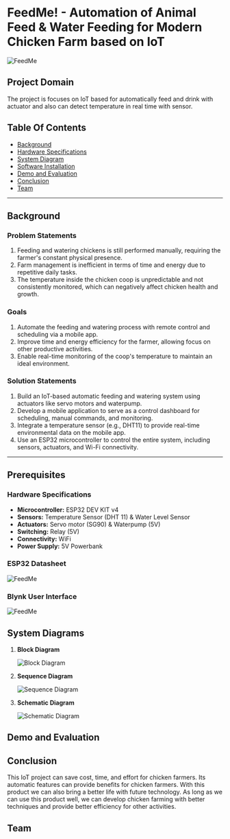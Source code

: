 # FeedMe! - Automation of Animal Feed & Water Feeding for Modern Chicken Farm based on IoT
![FeedMe](https://github.com/user-attachments/assets/fed6c4f2-d08b-470d-a71d-a3c96022bd6b)
## Project Domain
The project is focuses on IoT based for automatically feed and drink with actuator and also can detect temperature in real time with sensor.

## Table Of Contents
- [Background](#background)
- [Hardware Specifications](#hardware-specifications)
- [System Diagram](#system-diagram)
- [Software Installation](#software-installation)
- [Demo and Evaluation](#demo-and-evaluation)
- [Conclusion](#conclusion)
- [Team](#team)

---

## Background


### Problem Statements
1. Feeding and watering chickens is still performed manually, requiring the farmer's constant physical presence.
2. Farm management is inefficient in terms of time and energy due to repetitive daily tasks.
3. The temperature inside the chicken coop is unpredictable and not consistently monitored, which can negatively affect chicken health and growth.
   
### Goals
1. Automate the feeding and watering process with remote control and scheduling via a mobile app.
2. Improve time and energy efficiency for the farmer, allowing focus on other productive activities.
3. Enable real-time monitoring of the coop's temperature to maintain an ideal environment.

### Solution Statements
1. Build an IoT-based automatic feeding and watering system using actuators like servo motors and waterpump.
2. Develop a mobile application to serve as a control dashboard for scheduling, manual commands, and monitoring.
3. Integrate a temperature sensor (e.g., DHT11) to provide real-time environmental data on the mobile app.
4. Use an ESP32 microcontroller to control the entire system, including sensors, actuators, and Wi-Fi connectivity.

---

## Prerequisites

### Hardware Specifications

- **Microcontroller:** ESP32 DEV KIT v4
- **Sensors:** Temperature Sensor (DHT 11) & Water Level Sensor
- **Actuators:** Servo motor (SG90) & Waterpump (5V)
- **Switching:** Relay (5V)
- **Connectivity:** WiFi
- **Power Supply:** 5V Powerbank

### ESP32 Datasheet
![FeedMe](assets/esp32v4pinout.png)

### Blynk User Interface
![FeedMe](assets/blynk.jpg)

## System Diagrams

1.  **Block Diagram**
    
    ![Block Diagram](assets/blockdiagram.jpg)

2.  **Sequence Diagram**
    
    ![Sequence Diagram](assets/sequencediagram.jpg)

3.  **Schematic Diagram**
    
    ![Schematic Diagram](assets/Schematic.jpg)



## Demo and Evaluation

## Conclusion
This IoT project can save cost, time, and effort for chicken farmers. Its automatic features can provide benefits for chicken farmers. With this product we can also bring a better life with future technology. As long as we can use this product well, we can develop chicken farming with better techniques and provide better efficiency for other activities.

## Team
